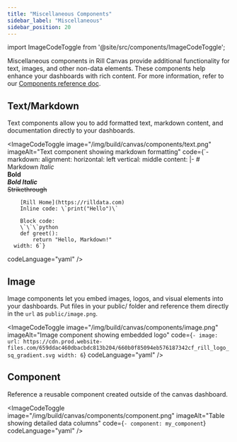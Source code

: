 ```yaml
---
title: "Miscellaneous Components"
sidebar_label: "Miscellaneous"
sidebar_position: 20
---
```


import ImageCodeToggle from '@site/src/components/ImageCodeToggle';

Miscellaneous components in Rill Canvas provide additional functionality for text, images, and other non-data elements. These components help enhance your dashboards with rich content. For more information, refer to our [Components reference doc](/reference/project-files/component).

## Text/Markdown

Text components allow you to add formatted text, markdown content, and documentation directly to your dashboards.

<ImageCodeToggle
  image="/img/build/canvas/components/text.png"
  imageAlt="Text component showing markdown formatting"
  code={`- markdown:
      alignment:
        horizontal: left
        vertical: middle
      content: |-
        # Markdown
        *Italic*  
        **Bold**  
        ***Bold Italic***  
        ~~Strikethrough~~

        [Rill Home](https://rilldata.com)
        Inline code: \`print("Hello")\`

        Block code:
        \`\`\`python
        def greet():
            return "Hello, Markdown!"
      width: 6`}
  codeLanguage="yaml"
/>

## Image

Image components let you embed images, logos, and visual elements into your dashboards. Put files in your public/ folder and reference them directly in the `url` as `public/image.png`.

<ImageCodeToggle
  image="/img/build/canvas/components/image.png"
  imageAlt="Image component showing embedded logo"
  code={`- image:
      url: https://cdn.prod.website-files.com/659ddac460dbacbdc813b204/660b0f85094eb576187342cf_rill_logo_sq_gradient.svg
    width: 6`}
  codeLanguage="yaml"
/>

## Component

Reference a reusable component created outside of the canvas dashboard.

<ImageCodeToggle
  image="/img/build/canvas/components/component.png"
  imageAlt="Table showing detailed data columns"
  code={`- component: my_component`}
  codeLanguage="yaml"
/>